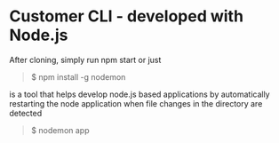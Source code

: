 # Customer CLI - developed with Node.js

After cloning, simply run npm start or just

> $ npm install -g nodemon

is a tool that helps develop node.js based applications by automatically restarting the node application when file changes in the directory are detected

> $ nodemon app
